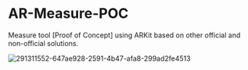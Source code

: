 # AR-Measure-POC
Measure tool [Proof of Concept] using ARKit based on other official and non-official solutions. 

![291311552-647ae928-2591-4b47-afa8-299ad2fe4513](https://github.com/manuels-bts/AR-Measure-POC/assets/116088500/55836142-e0ad-4d84-a4f0-feb64b88289e)


